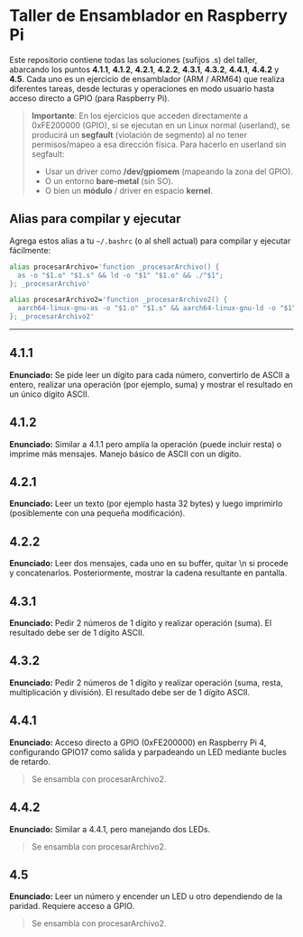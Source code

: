 # Taller de Ensamblador en Raspberry Pi

Este repositorio contiene todas las soluciones (sufijos .s) del taller, abarcando los puntos **4.1.1**, **4.1.2**, **4.2.1**, **4.2.2**, **4.3.1**, **4.3.2**, **4.4.1**, **4.4.2** y **4.5**. Cada uno es un ejercicio de ensamblador (ARM / ARM64) que realiza diferentes tareas, desde lecturas y operaciones en modo usuario hasta acceso directo a GPIO (para Raspberry Pi).

> **Importante**: En los ejercicios que acceden directamente a 0xFE200000 (GPIO), si se ejecutan en un Linux normal (userland), se producirá un **segfault** (violación de segmento) al no tener permisos/mapeo a esa dirección física. Para hacerlo en userland sin segfault:
> - Usar un driver como **/dev/gpiomem** (mapeando la zona del GPIO).
> - O un entorno **bare-metal** (sin SO).
> - O bien un **módulo** / driver en espacio **kernel**.

## Alias para compilar y ejecutar

Agrega estos alias a tu `~/.bashrc` (o al shell actual) para compilar y ejecutar fácilmente:

```bash
alias procesarArchivo='function _procesarArchivo() {
  as -o "$1.o" "$1.s" && ld -o "$1" "$1.o" && ./"$1";
}; _procesarArchivo'

alias procesarArchivo2='function _procesarArchivo2() {
  aarch64-linux-gnu-as -o "$1.o" "$1.s" && aarch64-linux-gnu-ld -o "$1" "$1.o" && sudo ./"$1";
}; _procesarArchivo2'
```

-----

## 4.1.1
**Enunciado:** Se pide leer un dígito para cada número, convertirlo de ASCII a entero, realizar una operación (por ejemplo, suma) y mostrar el resultado en un único dígito ASCII.

## 4.1.2
**Enunciado:** Similar a 4.1.1 pero amplía la operación (puede incluir resta) o imprime más mensajes. Manejo básico de ASCII con un dígito.

## 4.2.1
**Enunciado:** Leer un texto (por ejemplo hasta 32 bytes) y luego imprimirlo (posiblemente con una pequeña modificación).

## 4.2.2
**Enunciado:** Leer dos mensajes, cada uno en su buffer, quitar \n si procede y concatenarlos. Posteriormente, mostrar la cadena resultante en pantalla.

## 4.3.1
**Enunciado:** Pedir 2 números de 1 dígito y realizar operación (suma). El resultado debe ser de 1 dígito ASCII.

## 4.3.2
**Enunciado:** Pedir 2 números de 1 dígito y realizar operación (suma, resta, multiplicación y división). El resultado debe ser de 1 dígito ASCII.

## 4.4.1
**Enunciado:** Acceso directo a GPIO (0xFE200000) en Raspberry Pi 4, configurando GPIO17 como salida y parpadeando un LED mediante bucles de retardo.
>Se ensambla con procesarArchivo2.

## 4.4.2
**Enunciado:** Similar a 4.4.1, pero manejando dos LEDs.
>Se ensambla con procesarArchivo2.

## 4.5
**Enunciado:** Leer un número y encender un LED u otro dependiendo de la paridad. Requiere acceso a GPIO.
>Se ensambla con procesarArchivo2.
